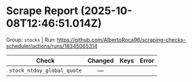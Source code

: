 # Scrape Report (2025-10-08T12:46:51.014Z)

Group: `stocks`  |  Run: https://github.com/AlbertoRoca96/scraping-checks-scheduler/actions/runs/18345065314

| Check | Changed | Keys | Error |
|---|:---:|:--|:--|
| `stock_ntdoy_global_quote` | — |  |  |
